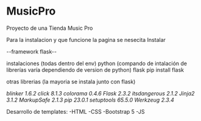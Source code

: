 # MusicPro
Proyecto de una Tienda Music Pro

Para la instalacion y que funcione la pagina se nesecita Instalar 

--framework flask--

instalaciones (todas dentro del env)
python (compando de intalación de librerías varía dependiendo de version de python) 
flask
pip install flask

otras librerias (la mayoria se instala junto con flask)

*blinker      1.6.2*
*click        8.1.3*
*colorama     0.4.6*
*Flask        2.3.2*
*itsdangerous 2.1.2*
*Jinja2       3.1.2*
*MarkupSafe   2.1.3*
*pip          23.0.1*
*setuptools   65.5.0*
*Werkzeug     2.3.4*

Desarrollo de templates:
-HTML
-CSS
-Bootstrap 5 
-JS
 
